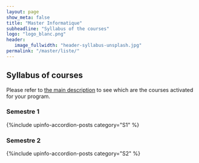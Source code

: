 ```yaml
---
layout: page
show_meta: false
title: "Master Informatique"
subheadline: "Syllabus of the courses"
logo: "logo_blanc.png"
header:
   image_fullwidth: "header-syllabus-unsplash.jpg"
permalink: "/master/liste/"
---
```


## Syllabus of courses ##
Please refer to <a href="https://univ-cotedazur.fr/formation/offre-de-formation/master-informatique-1" target="_blank">the main description</a>
to see which are the courses activated for your program.


### Semestre 1
{%include upinfo-accordion-posts category="S1" %}


### Semestre 2
{%include upinfo-accordion-posts category="S2" %}
